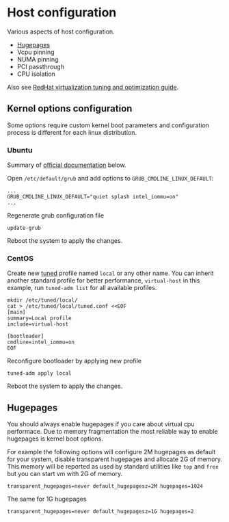 # Host configuration

Various aspects of host configuration.

- [Hugepages](#Hugepages)
- Vcpu pinning
- NUMA pinning
- PCI passthrough
- CPU isolation

Also see [RedHat virtualization tuning and optimization guide](https://access.redhat.com/documentation/en-us/red_hat_enterprise_linux/7/html-single/virtualization_tuning_and_optimization_guide/index).

## Kernel options configuration

Some options require custom kernel boot parameters and configuration process is different for each linux distribution.

### Ubuntu

Summary of [official documentation](https://wiki.ubuntu.com/Kernel/KernelBootParameters) below.

Open `/etc/default/grub` and add options to `GRUB_CMDLINE_LINUX_DEFAULT`:

    ...
    GRUB_CMDLINE_LINUX_DEFAULT="quiet splash intel_iommu=on"
    ...

Regenerate grub configuration file

    update-grub

Reboot the system to apply the changes.

### CentOS

Create new [tuned](https://access.redhat.com/documentation/en-us/red_hat_enterprise_linux/7/html/performance_tuning_guide/sect-red_hat_enterprise_linux-performance_tuning_guide-performance_monitoring_tools-tuned_and_tuned_adm) profile named `local` or any other name.
You can inherit another standard profile for better performance, `virtual-host` in this example, run `tuned-adm list` for all available profiles.

    mkdir /etc/tuned/local/
    cat > /etc/tuned/local/tuned.conf <<EOF
    [main]
    summary=Local profile
    include=virtual-host

    [bootloader]
    cmdline=intel_iommu=on
    EOF

Reconfigure bootloader by applying new profile

    tuned-adm apply local

Reboot the system to apply the changes.


## Hugepages

You should always enable hugepages if you care about virtual cpu performace.
Due to memory fragmentation the most reliable way to enable hugepages is kernel boot options.

For example the following options will configure 2M hugepages as default for your system, disable
transparent hugepages and allocate 2G of memory. This memory will be reported as used by standard
utilities like `top` and `free` but you can start vm with 2G of memory.

    transparent_hugepages=never default_hugepagesz=2M hugepages=1024

The same for 1G hugepages

    transparent_hugepages=never default_hugepagesz=1G hugepages=2
